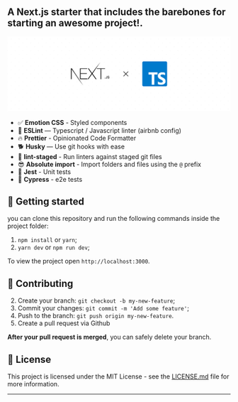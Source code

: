 <br>

## A Next.js starter that includes the barebones for starting an awesome project!.

![next-ts](./next-ts.png)



- ✅ **Emotion CSS** - Styled components
- 🚀 **ESLint** — Typescript / Javascript linter (airbnb config)
- 🔥 **Prettier** - Opinionated Code Formatter
- 🐕 **Husky** — Use git hooks with ease
- 🚫 **lint-staged** - Run linters against staged git files
- 😎 **Absolute import** - Import folders and files using the `@` prefix
- 👻 **Jest** - Unit tests
- 💅 **Cypress** - e2e tests


## 🚀 Getting started

you can clone this repository and run the following commands inside the project folder:

1. `npm install` or `yarn`;
2. `yarn dev` or `npm run dev`;

To view the project open `http://localhost:3000`.

## 🙏 Contributing

2. Create your branch: `git checkout -b my-new-feature`;
3. Commit your changes: `git commit -m 'Add some feature'`;
4. Push to the branch: `git push origin my-new-feature`.
5. Create a pull request via Github

**After your pull request is merged**, you can safely delete your branch.

## 📝 License

This project is licensed under the MIT License - see the [LICENSE.md](LICENSE.md) file for more information.

---
